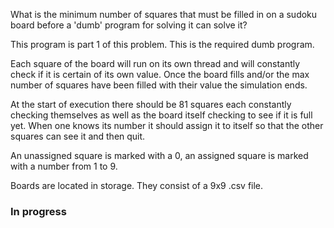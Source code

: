 What is the minimum number of squares that must be filled in on a sudoku board before a 'dumb' program for solving it can solve it?

This program is part 1 of this problem. This is the required dumb program.

Each square of the board will run on its own thread and will constantly check if it is certain of its own value. Once the board fills and/or the max number of squares have been filled with their value the simulation ends.

At the start of execution there should be 81 squares each constantly checking themselves as well as the board itself checking to see if it is full yet. When one knows its number it should assign it to itself so that the other squares can see it and then quit.

An unassigned square is marked with a 0, an assigned square is marked with a number from 1 to 9.

Boards are located in storage. They consist of a 9x9 .csv file.

### In progress
